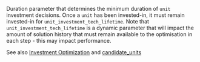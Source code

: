 Duration parameter that determines the minimum duration of `unit` investment decisions. Once a `unit` has been invested-in, it must remain invested-in for `unit_investment_tech_lifetime`. Note that `unit_investment_tech_lifetime` is a dynamic parameter that will impact the amount of solution history that must remain available to the optimisation in each step - this may impact performance.

See also [Investment Optimization](@ref) and [candidate\_units](@ref)
